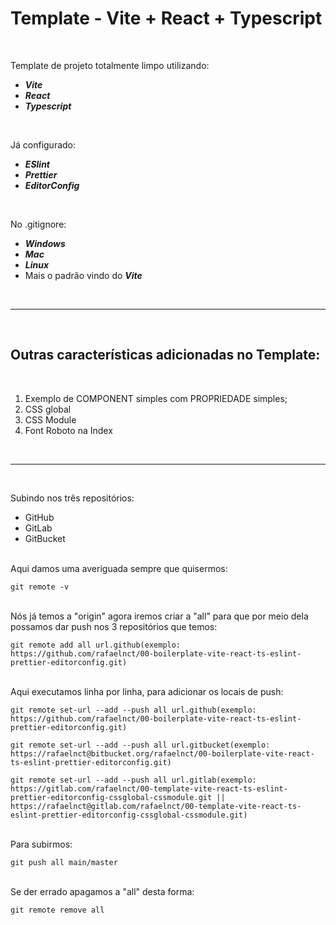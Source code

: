 # Template - Vite + React + Typescript

<br />

Template de projeto totalmente limpo utilizando:

-   **_Vite_**
-   **_React_**
-   **_Typescript_**

<br />

Já configurado:

-   **_ESlint_**
-   **_Prettier_**
-   **_EditorConfig_**

<br />

No .gitignore:

-   **_Windows_**
-   **_Mac_**
-   **_Linux_**
-   Mais o padrão vindo do **_Vite_**

<br />

---

<br />

## Outras características adicionadas no Template:

<br />

1.  Exemplo de COMPONENT simples com PROPRIEDADE simples;
1.  CSS global
1.  CSS Module
1.  Font Roboto na Index

<br />

---

<br />

Subindo nos três repositórios:

-   GitHub
-   GitLab
-   GitBucket

<br />
Aqui damos uma averiguada sempre que quisermos:

    git remote -v

<br />
Nós já temos a "origin" agora iremos criar a "all" para que por meio dela possamos dar push nos 3 repositórios que temos:

    git remote add all url.github(exemplo: https://github.com/rafaelnct/00-boilerplate-vite-react-ts-eslint-prettier-editorconfig.git)

<br />
Aqui executamos linha por linha, para adicionar os locais de push:

    git remote set-url --add --push all url.github(exemplo: https://github.com/rafaelnct/00-boilerplate-vite-react-ts-eslint-prettier-editorconfig.git)

    git remote set-url --add --push all url.gitbucket(exemplo: https://rafaelnct@bitbucket.org/rafaelnct/00-boilerplate-vite-react-ts-eslint-prettier-editorconfig.git)

    git remote set-url --add --push all url.gitlab(exemplo: https://gitlab.com/rafaelnct/00-template-vite-react-ts-eslint-prettier-editorconfig-cssglobal-cssmodule.git || https://rafaelnct@gitlab.com/rafaelnct/00-template-vite-react-ts-eslint-prettier-editorconfig-cssglobal-cssmodule.git)

<br />
Para subirmos:

    git push all main/master

<br />
Se der errado apagamos a "all" desta forma:

    git remote remove all
